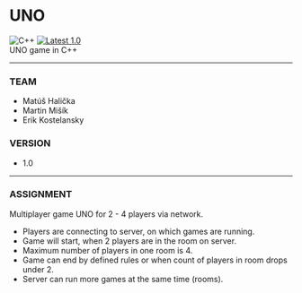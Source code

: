 # UNO  
![C++](https://img.shields.io/badge/C%2B%2B-00599C?style=flat-square&logo=c%2B%2B&logoColor=white)
[![Latest 1.0](https://img.shields.io/badge/latest-v1.0-red.svg?style=flat-square)]()  
UNO game in C++

---
### TEAM 
- Matúš Halička
- Martin Mišík
- Erik Kostelansky

### VERSION
- 1.0

---
### ASSIGNMENT
Multiplayer game UNO for 2 - 4 players via network.
- Players are connecting to server, on which games are running.
- Game will start, when 2 players are in the room on server.
- Maximum number of players in one room is 4.
- Game can end by defined rules or when count of players in room drops under 2.
- Server can run more games at the same time (rooms).
